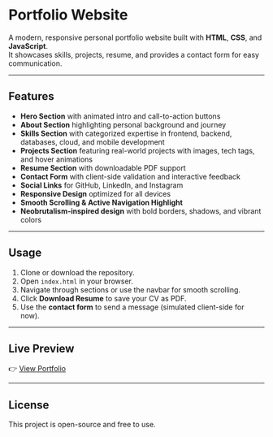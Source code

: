# Portfolio Website

A modern, responsive personal portfolio website built with **HTML**, **CSS**, and **JavaScript**.  
It showcases skills, projects, resume, and provides a contact form for easy communication.  

---

## Features

- **Hero Section** with animated intro and call-to-action buttons  
- **About Section** highlighting personal background and journey  
- **Skills Section** with categorized expertise in frontend, backend, databases, cloud, and mobile development  
- **Projects Section** featuring real-world projects with images, tech tags, and hover animations  
- **Resume Section** with downloadable PDF support  
- **Contact Form** with client-side validation and interactive feedback  
- **Social Links** for GitHub, LinkedIn, and Instagram  
- **Responsive Design** optimized for all devices  
- **Smooth Scrolling & Active Navigation Highlight**  
- **Neobrutalism-inspired design** with bold borders, shadows, and vibrant colors  

---

## Usage

1. Clone or download the repository.  
2. Open `index.html` in your browser.  
3. Navigate through sections or use the navbar for smooth scrolling.  
4. Click **Download Resume** to save your CV as PDF.  
5. Use the **contact form** to send a message (simulated client-side for now).  

---

## Live Preview

👉 [View Portfolio]()  

---

## License

This project is open-source and free to use.

